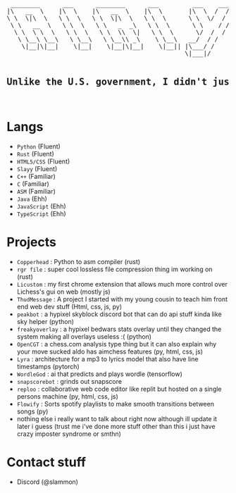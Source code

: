 <br>
<pre align="center">
 ________      ___      ________      ___         ___    ___ 
|\   __  \    |\  \    |\   __  \    |\  \       |\  \  /  /|
\ \  \|\  \   \ \  \   \ \  \|\  \   \ \  \      \ \  \/  / /
 \ \   __  \   \ \  \   \ \   _  _\   \ \  \      \ \    / / 
  \ \  \ \  \   \ \  \   \ \  \\  \|   \ \  \      \/  /  /  
   \ \__\ \__\   \ \__\   \ \__\\ _\    \ \__\   __/  / /    
    \|__|\|__|    \|__|    \|__|\|__|    \|__|| |\___/ /     
                                                \|___|/      
  <h2>Unlike the U.S. government, I didn't just "lose" $2.3 trillion before 9/11</h2>
</pre>
<!-- i got the bubble letter idea from https://github.com/lmstudio-ai/.github/tree/main/profile -->
<!-- i forgor where i got the actual bubble letters tho :( -->
<!--
# Hi, I'm Airiy
<p>So in a nutshell im a self taught programmer who has been doing this since 2019, I also don't make alot of my stuff public until I'm fully done with them, and most of my projects I get them to a functional state but then I get bored (ADHD) so I start working on something else and never finish or polish the last project and kinda just leave it which is why there are a bunch of projects listed but none are public :(</p><p> 
I can do both frontend and backend so I'm basically fullstack but I definately prefer backend stuff because all my creativity kinda fell in a pit. Also later when I'm trying to get a job ill refine my readme and make a ton of my stuff public.</p>
-->

# Langs
- `Python` (Fluent)
- `Rust` (Fluent)
- `HTML5/CSS` (Fluent)
- `Slayy` (Fluent)
- `C++` (Familiar)
- `C` (Familiar)
- `ASM` (Familiar)
- `Java` (Ehh)
- `JavaScript` (Ehh)
- `TypeScript` (Ehh)

# Projects
- `Copperhead` : Python to asm compiler (rust)
- `rgr file` : super cool lossless file compression thing im working on (rust)
- `Licustom` : my first chrome extension that allows much more control over Lichess's gui on web (mostly js)
- `ThudMessage` : A project I started with my young cousin to teach him front end web dev stuff (Html, css, js, py)
- `peakbot` : a hypixel skyblock discord bot that can do api stuff kinda like sky helper (python)
- `freakyoverlay` : a hypixel bedwars stats overlay until they changed the system making all overlays useless :( (python)
- `OpenCGT` : a chess.com analysis type thing but it can also explain why your move sucked aldo has aimchess features (py, html, css, js)
- `Lyra` : architecture for a mp3 to lyrics model that also have line timestamps (pytorch)
- `WordleGod` : ai that predicts and plays wordle (tensorflow)
- `snapscorebot` : grinds out snapscore
- `reploo` : collaborative web code editor like replit but hosted on a single persons machine (py, html, css, js)
- `Flowify` : Sorts spotify playlists to make smooth transitions between songs (py)
- nothing else i really want to talk about right now although ill update it later i guess (trust me i've done more stuff other than this i just have crazy imposter syndrome or smthn)

# Contact stuff
- Discord (@slammon)
